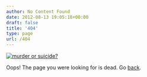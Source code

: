 ```yaml
---
author: No Content Found
date: 2012-08-13 19:05:18+00:00
draft: false
title: '404'
type: page
url: /404
---
```


[![murder or suicide?](https://farm6.staticflickr.com/5130/5285065838_a0012a44ca_z.jpg)
](http://www.flickr.com/photos/karamanis/5285065838/)

Oops! The page you were looking for is dead. Go [back](http://georgioskaramanis.com).
